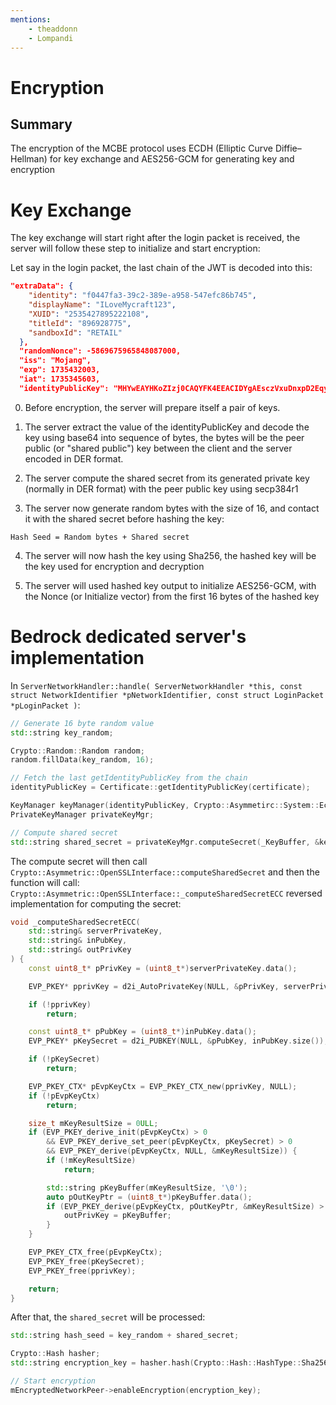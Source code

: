 ```yaml
---
mentions:
    - theaddonn
    - Lompandi
---
```


# Encryption

## Summary
The encryption of the MCBE protocol uses ECDH (Elliptic Curve Diffie–Hellman) for key exchange and AES256-GCM for generating key and encryption

# Key Exchange
The key exchange will start right after the login packet is received, the server will follow these step to initialize and start encryption:

Let say in the login packet, the last chain of the JWT is decoded into this:
```json
"extraData": {
    "identity": "f0447fa3-39c2-389e-a958-547efc86b745",
    "displayName": "ILoveMycraft123",
    "XUID": "2535427895222108",
    "titleId": "896928775",
    "sandboxId": "RETAIL"
  },
  "randomNonce": -5869675965848087000,
  "iss": "Mojang",
  "exp": 1735432003,
  "iat": 1735345603,
  "identityPublicKey": "MHYwEAYHKoZIzj0CAQYFK4EEACIDYgAEsczVxuDnxpD2EqyqK0HUXtJbtFq5ntqUpiPb/eM7pelEoSh3ijKZnM2t6LaDMOzXP015p   wsjthhLjnthK3KBj1gM8Vh8p1RRVXb0xSFU2hcWD3TpScBD9Vk8qnPOhH"
```

0. Before encryption, the server will prepare itself a pair of keys.

1. The server extract the value of the identityPublicKey and decode the key using base64 into sequence of bytes,
the bytes will be the peer public (or "shared public") key between the client and the server encoded in DER format.

2. The server compute the shared secret from its generated private key (normally in DER format) with the peer public key using secp384r1

3. The server now generate random bytes with the size of 16, and contact it with the shared secret before hashing the key:
```
Hash Seed = Random bytes + Shared secret
```

4. The server will now hash the key using Sha256, the hashed key will be the key used for encryption and decryption

5. The server will used hashed key output to initialize AES256-GCM, with the Nonce (or Initialize vector) from the first 16 bytes 
of the hashed key

# Bedrock dedicated server's implementation

In ```ServerNetworkHandler::handle(
    ServerNetworkHandler *this, const struct NetworkIdentifier *pNetworkIdentifier, const struct LoginPacket *pLoginPacket
)```: 
```c++
// Generate 16 byte random value
std::string key_random;

Crypto::Random::Random random;
random.fillData(key_random, 16);

// Fetch the last getIdentityPublicKey from the chain
identityPublicKey = Certificate::getIdentityPublicKey(certificate);

KeyManager keyManager(identityPublicKey, Crypto::Asymmetirc::System::EcSecp384r1);
PrivateKeyManager privateKeyMgr;

// Compute shared secret
std::string shared_secret = privateKeyMgr.computeSecret(_KeyBuffer, &keyManager);
```
The compute secret will then call ```Crypto::Asymmetric::OpenSSLInterface::computeSharedSecret```
and then the function will call: ```Crypto::Asymmetric::OpenSSLInterface::_computeSharedSecretECC```
reversed implementation for computing the secret:
```c++
void _computeSharedSecretECC(
    std::string& serverPrivateKey,
    std::string& inPubKey,
    std::string& outPrivKey
) {
    const uint8_t* pPrivKey = (uint8_t*)serverPrivateKey.data();

    EVP_PKEY* pprivKey = d2i_AutoPrivateKey(NULL, &pPrivKey, serverPrivateKey.size());

    if (!pprivKey)
        return;

    const uint8_t* pPubKey = (uint8_t*)inPubKey.data();
    EVP_PKEY* pKeySecret = d2i_PUBKEY(NULL, &pPubKey, inPubKey.size());

    if (!pKeySecret)
        return;

    EVP_PKEY_CTX* pEvpKeyCtx = EVP_PKEY_CTX_new(pprivKey, NULL);
    if (!pEvpKeyCtx)
        return;

    size_t mKeyResultSize = 0ULL;
    if (EVP_PKEY_derive_init(pEvpKeyCtx) > 0
        && EVP_PKEY_derive_set_peer(pEvpKeyCtx, pKeySecret) > 0
        && EVP_PKEY_derive(pEvpKeyCtx, NULL, &mKeyResultSize)) {
        if (!mKeyResultSize)
            return;

        std::string pKeyBuffer(mKeyResultSize, '\0');
        auto pOutKeyPtr = (uint8_t*)pKeyBuffer.data();
        if (EVP_PKEY_derive(pEvpKeyCtx, pOutKeyPtr, &mKeyResultSize) > 0) {
            outPrivKey = pKeyBuffer;
        }
    }

    EVP_PKEY_CTX_free(pEvpKeyCtx);
    EVP_PKEY_free(pKeySecret);
    EVP_PKEY_free(pprivKey);

    return;
}
```

After that, the ```shared_secret``` will be processed:
```c++
std::string hash_seed = key_random + shared_secret;

Crypto::Hash hasher;
std::string encryption_key = hasher.hash(Crypto::Hash::HashType::Sha256, hash_seed);

// Start encryption
mEncryptedNetworkPeer->enableEncryption(encryption_key);

```
